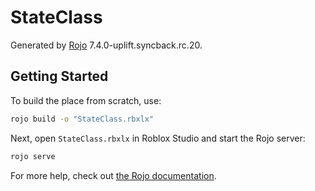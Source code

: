 # StateClass
Generated by [Rojo](https://github.com/rojo-rbx/rojo) 7.4.0-uplift.syncback.rc.20.

## Getting Started
To build the place from scratch, use:

```bash
rojo build -o "StateClass.rbxlx"
```

Next, open `StateClass.rbxlx` in Roblox Studio and start the Rojo server:

```bash
rojo serve
```

For more help, check out [the Rojo documentation](https://rojo.space/docs).